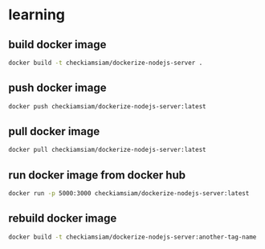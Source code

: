 # learning

## build docker image

```bash
docker build -t checkiamsiam/dockerize-nodejs-server .
```

## push docker image

```bash
docker push checkiamsiam/dockerize-nodejs-server:latest
```

## pull docker image

```bash
docker pull checkiamsiam/dockerize-nodejs-server:latest
```

## run docker image from docker hub

```bash
docker run -p 5000:3000 checkiamsiam/dockerize-nodejs-server:latest
```

## rebuild docker image

```bash
docker build -t checkiamsiam/dockerize-nodejs-server:another-tag-name .
```
